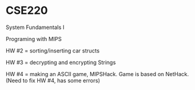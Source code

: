 # CSE220

System Fundamentals I

Programing with MIPS

HW #2 = sorting/inserting car structs

HW #3 = decrypting and encrypting Strings

HW #4 = making an ASCII game, MIPSHack. Game is based on NetHack.
(Need to fix HW #4, has some errors)
